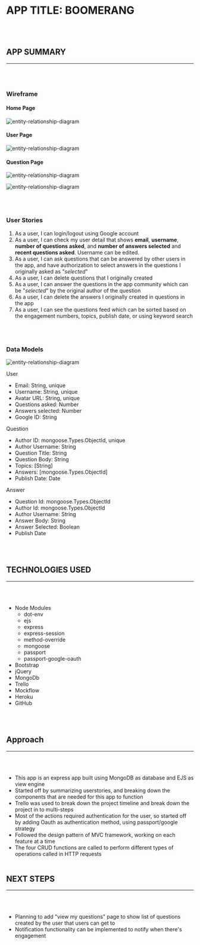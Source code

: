 # **APP TITLE: BOOMERANG**

<br>
<br>

## APP SUMMARY

---

<br>
<br>

### **Wireframe**

#### Home Page

![entity-relationship-diagram](./project-detail/home.JPG)

#### User Page

![entity-relationship-diagram](./project-detail/user.JPG)

#### Question Page

![entity-relationship-diagram](./project-detail/new-question.JPG)

![entity-relationship-diagram](./project-detail/show-question.JPG)

<br>
<br>

### **User Stories**

1. As a user, I can login/logout using Google account
2. As a user, I can check my user detail that shows **email**, **username**, **number of questions asked**, and **number of answers selected** and **recent questions asked**. Username can be edited.
3. As a user, I can ask questions that can be answered by other users in the app, and have authorization to select answers in the questions I originally asked as "_selected_"
4. As a user, I can delete questions that I originally created
5. As a user, I can answer the questions in the app community which can be "_selected_" by the original author of the question
6. As a user, I can delete the answers I originally created in questions in the app
7. As a user, I can see the questions feed which can be sorted based on the engagement numbers, topics, publish date, or using keyword search

<br>
<br>

### **Data Models**

![entity-relationship-diagram](./project-detail/erd.JPG)

User

- Email: String, unique
- Username: String, unique
- Avatar URL: String, unique
- Questions asked: Number
- Answers selected: Number
- Google ID: String

Question

- Author ID: mongoose.Types.ObjectId, unique
- Author Username: String
- Question Title: String
- Question Body: String
- Topics: [String]
- Answers: [mongoose.Types.ObjectId]
- Publish Date: Date

Answer

- Question Id: mongoose.Types.ObjectId
- Author Id: mongoose.Types.ObjectId
- Author Username: String
- Answer Body: String
- Answer Selected: Boolean
- Publish Date

<br>
<br>

## TECHNOLOGIES USED

---

<br>
<br>

- Node Modules
  - dot-env
  - ejs
  - express
  - express-session
  - method-override
  - mongoose
  - passport
  - passport-google-oauth
- Bootstrap
- jQuery
- MongoDb
- Trello
- Mockflow
- Heroku
- GitHub

<br>
<br>

## Approach

---

<br>
<br>

- This app is an express app built using MongoDB as database and EJS as view engine
- Started off by summarizing userstories, and breaking down the components that are needed for this app to function
- Trello was used to break down the project timeline and break down the project in to multi-steps
- Most of the actions required authentication for the user, so started off by adding Oauth as authentication method, using passport/google strategy
- Followed the design pattern of MVC framework, working on each feature at a time
- The four CRUD functions are called to perform different types of operations called in HTTP requests
  <br>
  <br>

## NEXT STEPS

---

<br>
<br>

- Planning to add "view my questions" page to show list of questions created by the user that users can get to
- Notification functionality can be implemented to notify when there's engagement
